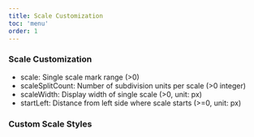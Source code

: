 ```yaml
---
title: Scale Customization
toc: 'menu'
order: 1
---
```


### Scale Customization

+ scale: Single scale mark range (>0)
+ scaleSplitCount: Number of subdivision units per scale (>0 integer)
+ scaleWidth: Display width of single scale (>0, unit: px)
+ startLeft: Distance from left side where scale starts (>=0, unit: px)

<code src="./index.tsx"></code>

### Custom Scale Styles

<code src="./custom.tsx"></code>
